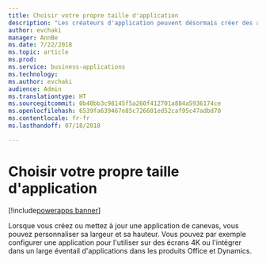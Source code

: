 ```yaml
---
title: Choisir votre propre taille d'application
description: "Les créateurs d'application peuvent désormais créer des applications de canevas avec une taille personnalisée"
author: evchaki
manager: AnnBe
ms.date: 7/22/2018
ms.topic: article
ms.prod: 
ms.service: business-applications
ms.technology: 
ms.author: evchaki
audience: Admin
ms.translationtype: HT
ms.sourcegitcommit: 0b40bb3c98145f5a260f412701a884a5936174ce
ms.openlocfilehash: 6539fa639467e85c726601ed52caf95c47adbd70
ms.contentlocale: fr-fr
ms.lasthandoff: 07/18/2018

---
```

# <a name="choose-your-own-size-of-app"></a>Choisir votre propre taille d'application

[!include[powerapps banner](../includes/powerapps.md)]




Lorsque vous créez ou mettez à jour une application de canevas, vous pouvez personnaliser sa largeur et sa hauteur. Vous pouvez par exemple configurer une application pour l'utiliser sur des écrans 4K ou l'intégrer dans un large éventail d'applications dans les produits Office et Dynamics.

